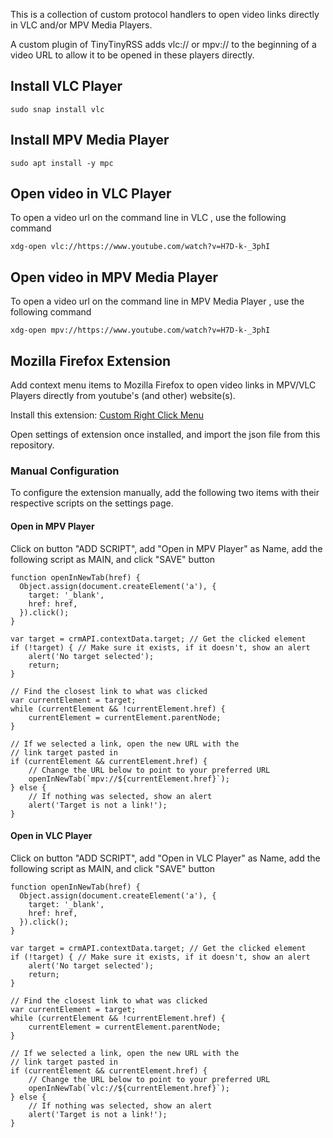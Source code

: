 This is a collection of custom protocol handlers to open video links directly in VLC and/or MPV Media Players.

A custom plugin of TinyTinyRSS adds vlc:// or mpv:// to the beginning of a video URL to allow it to be opened in these players directly.

## Install VLC Player

```
sudo snap install vlc
```

## Install MPV Media Player

```
sudo apt install -y mpc
```

## Open video in VLC Player

To open a video url on the command line in VLC , use the following command

```
xdg-open vlc://https://www.youtube.com/watch?v=H7D-k-_3phI
```

## Open video in MPV Media Player

To open a video url on the command line in MPV Media Player , use the following command

```
xdg-open mpv://https://www.youtube.com/watch?v=H7D-k-_3phI
```

## Mozilla Firefox Extension

Add context menu items to Mozilla Firefox to open video links in MPV/VLC Players directly from youtube's (and other) website(s).

Install this extension: [Custom Right Click Menu](https://addons.mozilla.org/firefox/addon/custom-right-click-menu/)

Open settings of extension once installed, and import the json file from this repository.

### Manual Configuration

To configure the extension manually, add the following two items with their respective scripts on the settings page.

#### Open in MPV Player

Click on button "ADD SCRIPT", add "Open in MPV Player" as Name, add the following script as MAIN, and click "SAVE" button

```
function openInNewTab(href) {
  Object.assign(document.createElement('a'), {
    target: '_blank',
    href: href,
  }).click();
}

var target = crmAPI.contextData.target; // Get the clicked element
if (!target) { // Make sure it exists, if it doesn't, show an alert
    alert('No target selected');
    return;
}

// Find the closest link to what was clicked
var currentElement = target;
while (currentElement && !currentElement.href) {
    currentElement = currentElement.parentNode; 
}

// If we selected a link, open the new URL with the
// link target pasted in
if (currentElement && currentElement.href) {
    // Change the URL below to point to your preferred URL
    openInNewTab(`mpv://${currentElement.href}`);
} else {
	// If nothing was selected, show an alert
    alert('Target is not a link!');
}
```

#### Open in VLC Player

Click on button "ADD SCRIPT", add "Open in VLC Player" as Name, add the following script as MAIN, and click "SAVE" button

```
function openInNewTab(href) {
  Object.assign(document.createElement('a'), {
    target: '_blank',
    href: href,
  }).click();
}

var target = crmAPI.contextData.target; // Get the clicked element
if (!target) { // Make sure it exists, if it doesn't, show an alert
    alert('No target selected');
    return;
}

// Find the closest link to what was clicked
var currentElement = target;
while (currentElement && !currentElement.href) {
    currentElement = currentElement.parentNode; 
}

// If we selected a link, open the new URL with the
// link target pasted in
if (currentElement && currentElement.href) {
    // Change the URL below to point to your preferred URL
    openInNewTab(`vlc://${currentElement.href}`);
} else {
	// If nothing was selected, show an alert
    alert('Target is not a link!');
}
```